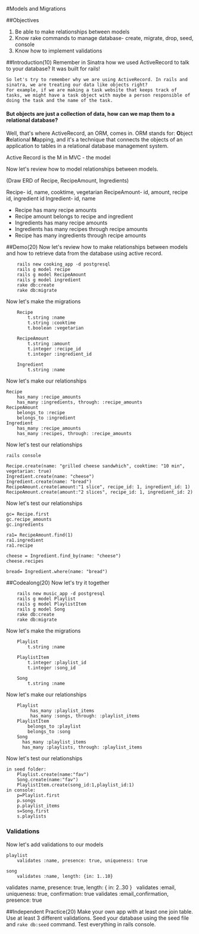 #Models and Migrations

##Objectives
1. Be able to make relationships between models
2. Know rake commands to manage database- create, migrate, drop, seed, console
3. Know how to implement validations

##Introduction(10)
    Remember in Sinatra how we used ActiveRecord to talk to your database? It was built for rails!

    So let's try to remember why we are using ActiveRecord. In rails and sinatra, we are treating our data like objects right? 
    For example, if we are making a task website that keeps track of tasks, we might have a task object with maybe a person responsible of doing the task and the name of the task.

#### But objects are just a collection of data, how can we map them to a relational database?

Well, that's where ActiveRecord, an ORM, comes in.  ORM stands for: **O**bject **R**elational **M**apping, and it's a technique that connects the objects of an application to tables in a relational database management system.

Active Record is the M in MVC - the model 

Now let's review how to model relationships between models.

(Draw ERD of Recipe, RecipeAmount, Ingredients)

Recipe- id, name, cooktime, vegetarian
RecipeAmount- id, amount, recipe id, ingredient id
Ingredient- id, name

* Recipe has many recipe amounts
* Recipe amount belongs to recipe and ingredient
* Ingredients has many recipe amounts
* Ingredients has many recipes through recipe amounts
* Recipe has many ingredients through recipe amounts

##Demo(20)
Now let's review how to make relationships between models and how to retrieve data from the database using active record.

```
    rails new cooking_app -d postgresql
    rails g model recipe
    rails g model RecipeAmount
    rails g model ingredient
    rake db:create
    rake db:migrate
```
Now let's make the migrations

```
    Recipe
        t.string :name
        t.string :cooktime
        t.boolean :vegetarian

    RecipeAmount
        t.string :amount
        t.integer :recipe_id
        t.integer :ingredient_id

    Ingredient
        t.string :name
```
Now let's make our relationships 
```
Recipe
    has_many :recipe_amounts
    has_many :ingredients, through: :recipe_amounts
RecipeAmount
    belongs_to :recipe
    belongs_to :ingredient
Ingredient
    has_many :recipe_amounts
    has_many :recipes, through: :recipe_amounts
```
Now let's test our relationships
```
rails console

Recipe.create(name: "grilled cheese sandwhich", cooktime: "10 min", vegetarian: true)
Ingredient.create(name: "cheese")
Ingredient.create(name: "bread")
RecipeAmount.create(amount:"1 slice", recipe_id: 1, ingredient_id: 1)
RecipeAmount.create(amount:"2 slices", recipe_id: 1, ingredient_id: 2)
```
Now let's test our relationships
```
gc= Recipe.first
gc.recipe_amounts
gc.ingredients

ra1= RecipeAmount.find(1)
ra1.ingredient
ra1.recipe

cheese = Ingredient.find_by(name: "cheese")
cheese.recipes

bread= Ingredient.where(name: "bread")
```

##Codealong(20)
Now let's try it together
```
    rails new music_app -d postgresql
    rails g model Playlist
    rails g model PlaylistItem
    rails g model Song
    rake db:create
    rake db:migrate
```
Now let's make the migrations
```
    Playlist
        t.string :name

    PlaylistItem
        t.integer :playlist_id
        t.integer :song_id

    Song
        t.string :name
```
Now let's make our relationships
```
    Playlist
         has_many :playlist_items
         has_many :songs, through: :playlist_items
    PlaylistItem
        belongs_to :playlist
        belongs_to :song
    Song
      has_many :playlist_items
      has_many :playlists, through: :playlist_items
```
Now let's test our relationships
```
in seed folder:
    Playlist.create(name:"fav")
    Song.create(name:"fav")
    PlaylistItem.create(song_id:1,playlist_id:1)
in console:
    p=Playlist.first
    p.songs
    p.playlist_items
    s=Song.first
    s.playlists
```
### Validations
Now let's add validations to our models

```
playlist
    validates :name, presence: true, uniqueness: true

song
    validates :name, length: {in: 1..10}
```

  validates :name,  presence: true, length: { in: 2..30 }
  validates :email, uniqueness: true, confirmation: true
  validates :email_confirmation, presence: true

##Independent Practice(20)
Make your own app with at least one join table.
Use at least 3 different validations.
Seed your database using the seed file and `rake db:seed` command.
Test everything in rails console.

